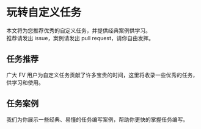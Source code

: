 # 玩转自定义任务

本文将为您推荐优秀的自定义任务，并提供经典案例供学习。  
推荐请发出 issue，案例请发出 pull request，请你自由发挥。

## 任务推荐

广大 FV 用户为自定义任务贡献了许多宝贵的时间，这里将收录一些优秀的任务，供学习和使用。

## 任务案例

我们为你展示一些经典、易懂的任务编写案例，帮助你更快的掌握任务编写。